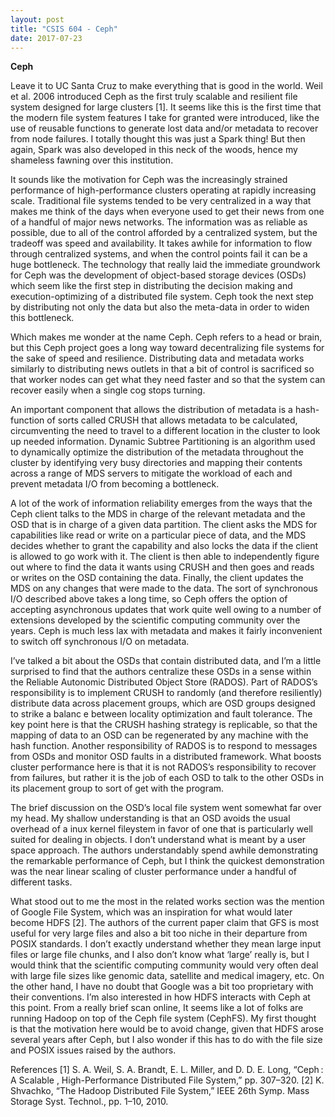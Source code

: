 ```yaml
---
layout: post
title: "CSIS 604 - Ceph"
date: 2017-07-23
---
```

<b>Ceph</b>  

Leave it to UC Santa Cruz to make everything that is good in the world. Weil et al. 2006 introduced Ceph as the first truly scalable and resilient file system designed for large clusters [1]⁠. It seems like this is the first time that the modern file system features I take for granted were introduced, like the use of reusable functions to generate lost data and/or metadata to recover from node failures. I totally thought this was just a Spark thing! But then again, Spark was also developed in this neck of the woods, hence my shameless fawning over this institution.

It sounds like the motivation for Ceph was the increasingly strained performance of high-performance clusters operating at rapidly increasing scale. Traditional file systems tended to be very centralized in a way that makes me think of the days when everyone used to get their news from one of a handful of major news networks. The information was as reliable as possible, due to all of the control afforded by a centralized system, but the tradeoff was speed and availability. It takes awhile for information to flow through centralized systems, and when the control points fail it can be a huge bottleneck. The technology that really laid the immediate groundwork for Ceph was the development of object-based storage devices (OSDs) which seem like the first step in distributing the decision making and execution-optimizing of a distributed file system. Ceph took the next step by distributing not only the data but also the meta-data in order to widen this bottleneck.

Which makes me wonder at the name Ceph. Ceph refers to a head or brain, but this Ceph project goes a long way toward decentralizing file systems for the sake of speed and resilience. Distributing data and metadata works similarly to distributing news outlets in that a bit of control is sacrificed so that worker nodes can get what they need faster and so that the system can recover easily when a single cog stops turning. 

An important component that allows the distribution of metadata is a hash-function of sorts called  CRUSH that allows metadata to be calculated, circumventing the need to travel to a different location in the cluster to look up needed information. Dynamic Subtree Partitioning is an algorithm used to dynamically optimize the distribution of the metadata throughout the cluster by identifying very busy directories and mapping their contents across a range of MDS servers to mitigate the workload of each and prevent metadata I/O from becoming a bottleneck.

A lot of the work of information reliability emerges from the ways that the Ceph client talks to the MDS in charge of the relevant metadata and the OSD that is in charge of a given data partition. The client asks the MDS for capabilities like read or write on a particular piece of data, and the MDS decides whether to grant the capability and also locks the data if the client is allowed to go work with it. The client is then able to independently figure out where to find the data it wants using CRUSH and then goes and reads or writes on the OSD containing the data. Finally, the client updates the MDS on any changes that were made to the data. The sort of synchronous I/O described above takes a long time, so Ceph offers the option of accepting asynchronous updates that work quite well owing to a number of extensions developed by the scientific computing community over the years. Ceph is much less lax with metadata and makes it fairly inconvenient to switch off synchronous I/O on metadata.

I’ve talked a bit about the OSDs that contain distributed data, and I’m a little surprised to find that the authors centralize these OSDs in a sense within the Reliable Autonomic Distributed Object Store (RADOS). Part of RADOS’s responsibility is to implement CRUSH to randomly (and therefore resiliently) distribute data across placement groups, which are OSD groups designed to strike a balanc e between locality optimization and fault tolerance. The key point here is that the CRUSH hashing strategy is replicable, so that the mapping of data to an OSD can be regenerated by any machine with the hash function. Another responsibility of RADOS is to respond to messages from OSDs and monitor OSD faults in a distributed framework. What boosts cluster performance here is that it is not RADOS’s responsibility to recover from failures, but rather it is the job of each OSD to talk to the other OSDs in its placement group to sort of get with the program.

The brief discussion on the OSD’s local file system went somewhat far over my head. My shallow understanding is that an OSD avoids the usual overhead of a inux kernel fileystem in favor of one that is particularly well suited for dealing in objects. I don’t understand what is meant by a user space approach. The authors understandably spend awhile demonstrating the remarkable performance of Ceph, but I think the quickest demonstration was the near linear scaling of cluster performance under a handful of different tasks.

What stood out to me the most in the related works section was the mention of Google File System, which was an inspiration for what would later become HDFS [2]⁠. The authors of the current paper claim that GFS is most useful for very large files and also a bit too niche in their departure from POSIX standards. I don’t exactly understand whether they mean large input files or large file chunks, and I also don’t know what ‘large’ really is, but I would think that the scientific computing community would very often deal with large file sizes like genomic data, satellite and medical imagery, etc. On the other hand, I have no doubt that Google was a bit too proprietary with their conventions. I’m also interested in how HDFS interacts with Ceph at this point. From a really brief scan online, It seems like a lot of folks are running Hadoop on top of the Ceph file system (CephFS). My first thought is that the motivation here would be to avoid change, given that HDFS arose several years after Ceph, but I also wonder if this has to do with the file size and POSIX issues raised by the authors.

References
[1]	S. A. Weil, S. A. Brandt, E. L. Miller, and D. D. E. Long, “Ceph : A Scalable , High-Performance Distributed File System,” pp. 307–320.
[2]	K. Shvachko, “The Hadoop Distributed File System,” IEEE 26th Symp. Mass Storage Syst. Technol., pp. 1–10, 2010.
